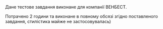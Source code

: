 Дане тестове завдання виконане для компанії ВЕНБЕСТ.

Потрачено 2 години та виконане в повному обсязі згідно поставленого завдання, стилістика майже не застосовувалась)
